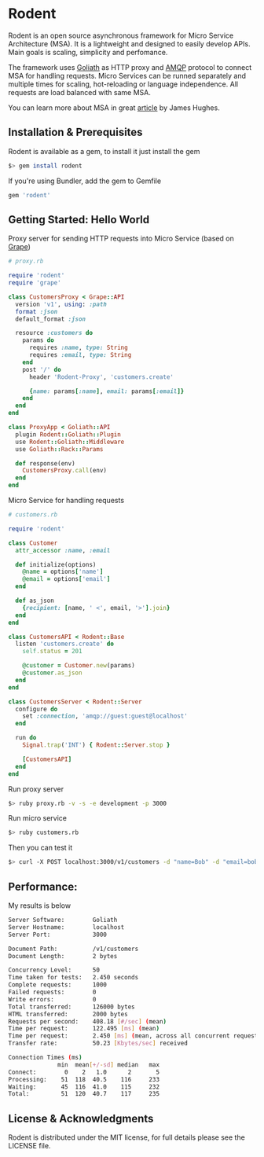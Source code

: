 # Rodent

Rodent is an open source asynchronous framework for Micro Service Architecture (MSA). It is a lightweight and designed to easily develop APIs. Main goals is scaling, simplicity and perfomance.

The framework uses [Goliath](https://github.com/postrank-labs/goliath) as HTTP proxy and [AMQP](https://github.com/ruby-amqp/amqp) protocol to connect MSA for handling requests. Micro Services can be runned separately and multiple times for scaling, hot-reloading or language independence. All requests are load balanced with same MSA.

You can learn more about MSA in great [article](http://yobriefca.se/blog/2013/04/29/micro-service-architecture/) by James Hughes.

## Installation & Prerequisites

Rodent is available as a gem, to install it just install the gem

```bash
$> gem install rodent
```

If you're using Bundler, add the gem to Gemfile

```ruby
gem 'rodent'
```

## Getting Started: Hello World

Proxy server for sending HTTP requests into Micro Service (based on [Grape](https://github.com/intridea/grape))

```ruby
# proxy.rb

require 'rodent'
require 'grape'

class CustomersProxy < Grape::API
  version 'v1', using: :path
  format :json
  default_format :json

  resource :customers do
    params do
      requires :name, type: String
      requires :email, type: String
    end
    post '/' do
      header 'Rodent-Proxy', 'customers.create'

      {name: params[:name], email: params[:email]}
    end
  end
end

class ProxyApp < Goliath::API
  plugin Rodent::Goliath::Plugin
  use Rodent::Goliath::Middleware
  use Goliath::Rack::Params

  def response(env)
    CustomersProxy.call(env)
  end
end
```

Micro Service for handling requests

```ruby
# customers.rb

require 'rodent'

class Customer
  attr_accessor :name, :email

  def initialize(options)
    @name = options['name']
    @email = options['email']
  end

  def as_json
    {recipient: [name, ' <', email, '>'].join}
  end
end

class CustomersAPI < Rodent::Base
  listen 'customers.create' do
    self.status = 201

    @customer = Customer.new(params)
    @customer.as_json
  end
end

class CustomersServer < Rodent::Server
  configure do
    set :connection, 'amqp://guest:guest@localhost'
  end

  run do
    Signal.trap('INT') { Rodent::Server.stop }

    [CustomersAPI]
  end
end
```

Run proxy server

```bash
$> ruby proxy.rb -v -s -e development -p 3000
```

Run micro service

```bash
$> ruby customers.rb
```

Then you can test it
```bash
$> curl -X POST localhost:3000/v1/customers -d "name=Bob" -d "email=bob@example.com"
```

## Performance:

My results is below

```bash
Server Software:        Goliath
Server Hostname:        localhost
Server Port:            3000

Document Path:          /v1/customers
Document Length:        2 bytes

Concurrency Level:      50
Time taken for tests:   2.450 seconds
Complete requests:      1000
Failed requests:        0
Write errors:           0
Total transferred:      126000 bytes
HTML transferred:       2000 bytes
Requests per second:    408.18 [#/sec] (mean)
Time per request:       122.495 [ms] (mean)
Time per request:       2.450 [ms] (mean, across all concurrent requests)
Transfer rate:          50.23 [Kbytes/sec] received

Connection Times (ms)
              min  mean[+/-sd] median   max
Connect:        0    2   1.0      2       5
Processing:    51  118  40.5    116     233
Waiting:       45  116  41.0    115     232
Total:         51  120  40.7    117     235
```

## License & Acknowledgments

Rodent is distributed under the MIT license, for full details please see the LICENSE file.
